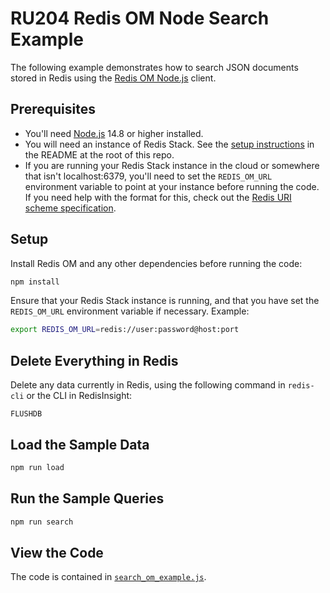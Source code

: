 # RU204 Redis OM Node Search Example

The following example demonstrates how to search JSON documents stored in Redis using the [Redis OM Node.js](https://github.com/redis/redis-om-node) client.

## Prerequisites

* You'll need [Node.js](https://nodejs.org/) 14.8 or higher installed.
* You will need an instance of Redis Stack.  See the [setup instructions](/README.md) in the README at the root of this repo.
* If you are running your Redis Stack instance in the cloud or somewhere that isn't localhost:6379, you'll need to set the `REDIS_OM_URL` environment variable to point at your instance before running the code.  If you need help with the format for this, check out the [Redis URI scheme specification](https://www.iana.org/assignments/uri-schemes/prov/redis).

## Setup

Install Redis OM and any other dependencies before running the code:

```bash
npm install
```

Ensure that your Redis Stack instance is running, and that you have set the `REDIS_OM_URL` environment variable if necessary.  Example:

```bash
export REDIS_OM_URL=redis://user:password@host:port
```

## Delete Everything in Redis

Delete any data currently in Redis, using the following command in `redis-cli` or the CLI in RedisInsight:

```
FLUSHDB
```

## Load the Sample Data

```bash
npm run load
```

## Run the Sample Queries

```bash
npm run search
```

## View the Code

The code is contained in [`search_om_example.js`](./search_om_example.js).